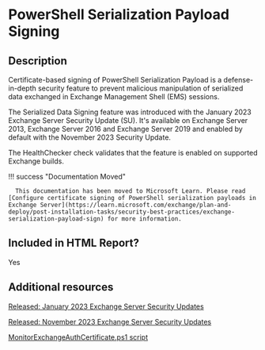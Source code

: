# PowerShell Serialization Payload Signing

## Description

Certificate-based signing of PowerShell Serialization Payload is a defense-in-depth security feature to prevent malicious manipulation of serialized data exchanged in Exchange Management Shell (EMS) sessions.

The Serialized Data Signing feature was introduced with the January 2023 Exchange Server Security Update (SU). It's available on Exchange Server 2013, Exchange Server 2016 and Exchange Server 2019 and enabled by default with the November 2023 Security Update.

The HealthChecker check validates that the feature is enabled on supported Exchange builds.

!!! success "Documentation Moved"

      This documentation has been moved to Microsoft Learn. Please read [Configure certificate signing of PowerShell serialization payloads in Exchange Server](https://learn.microsoft.com/exchange/plan-and-deploy/post-installation-tasks/security-best-practices/exchange-serialization-payload-sign) for more information.

## Included in HTML Report?

Yes

## Additional resources

[Released: January 2023 Exchange Server Security Updates](https://techcommunity.microsoft.com/t5/exchange-team-blog/released-january-2023-exchange-server-security-updates/ba-p/3711808)

[Released: November 2023 Exchange Server Security Updates](https://techcommunity.microsoft.com/t5/exchange-team-blog/released-november-2023-exchange-server-security-updates/ba-p/3980209)

[MonitorExchangeAuthCertificate.ps1 script](https://aka.ms/MonitorExchangeAuthCertificate)
